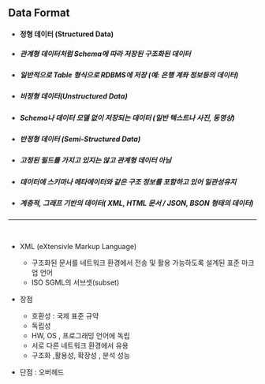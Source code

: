 ## Data Format

+ #### 정형 데이터 (Structured Data)
* ##### 관계형 데이터처럼 Schema에 따라 저장된 구조화된 데이터
* ##### 일반적으로 Table 형식으로 RDBMS에 저장 (예: 은행 계좌 정보등의 데이터)

+ ##### 비정형 데이터(Unstructured Data)
* ##### Schema나 데이터 모델 없이 저장되는 데이터 (일반 텍스트나 사진, 동영상)


+ ##### 반정형 데이터 (Semi-Structured Data)
* ##### 고정된 필드를 가지고 있지는 않고 관계형 데이터 아님
* ##### 데이터에 스키마나 메타에이터와 같은 구조 정보를 포함하고 있어 일관성유지
* ##### 계층적, 그래프 기반의 데이터( XML, HTML 문서 / JSON, BSON 형태의 데이터)

------------
<br />

* XML (eXtensivle Markup Language) <br />
  - 구조화된 문서를 네트워크 환경에서 전송 및 활용 가능하도록 설계된 표준 마크업 언어
  - ISO SGML의 서브셋(subset) <br />
 
* 장점 
  - 호환성 : 국제 표준 규약
  - 독립성 
  - HW, OS , 프로그래밍 언어에 독립
  - 서로 다른 네트워크 환경에서 유용
  - 구조화 ,활용성, 확장성 , 분석 성능  <br />


* 단점 : 오버헤드

<br />
